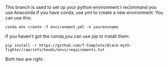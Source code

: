 This branch is used to set up your python environment.I recommand you use Anaconda.if you have conda, use yml to create a new environment.
You can use this:

    conda env create -f environment.yml -n yourenvname

If you haven't got the conda,you can use pip to install them:

    pip install -r https://github.com/T-Complete/Black-myth-fighter/raw/refs/heads/envs/requirements.txt

Both two are right. 
